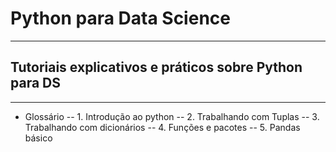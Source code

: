 # Python para Data Science
---
## Tutoriais explicativos e práticos sobre Python para DS
---

- Glossário 
 -- 1. Introdução ao python
 -- 2. Trabalhando com Tuplas
 -- 3. Trabalhando com dicionários
 -- 4. Funções e pacotes
 -- 5. Pandas básico


